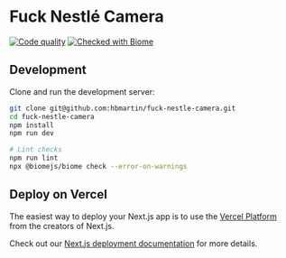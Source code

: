 # Fuck Nestlé Camera

[![Code quality](https://github.com/hbmartin/fuck-nestle-camera/actions/workflows/pull_request.yml/badge.svg)](https://github.com/hbmartin/fuck-nestle-camera/actions/workflows/pull_request.yml)
[![Checked with Biome](https://img.shields.io/badge/Checked_with-Biome-60a5fa?style=flat&logo=biome)](https://biomejs.dev)

## Development

Clone and run the development server:

```bash
git clone git@github.com:hbmartin/fuck-nestle-camera.git
cd fuck-nestle-camera
npm install
npm run dev

# Lint checks
npm run lint
npx @biomejs/biome check --error-on-warnings
```

## Deploy on Vercel

The easiest way to deploy your Next.js app is to use the [Vercel Platform](https://vercel.com/new?utm_medium=default-template&filter=next.js&utm_source=create-next-app&utm_campaign=create-next-app-readme) from the creators of Next.js.

Check out our [Next.js deployment documentation](https://nextjs.org/docs/app/building-your-application/deploying) for more details.
